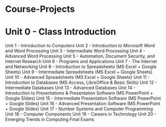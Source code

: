 # Course-Projects
# Unit 0 - Class Introduction
Unit 1 - Introduction to Computers
Unit 2 - Introduction to Microsoft Word and Word Processing
Unit 3 - Intermediate Word Processing
Unit 4 - Advanced Word Processing
Unit 5 - Automation, Document Security, and Internet Research
Unit 6 - Programs and Applications
Unit 7 - The Internet and Networking
Unit 8 - Introduction to Spreadsheets (MS Excel + Google Sheets)
Unit 9 - Intermediate Spreadsheets (MS Excel + Google Sheets)
Unit 10 - Advanced Spreadsheets (MS Excel + Google Sheets)
Unit 11 - Introduction to Databases (MS Access, LibreOffice & Basic Skills)
Unit 12 - Intermediate Databases
Unit 13 - Advanced Databases
Unit 14 - Introduction to Presentations & Presentation Software (MS PowerPoint + Google Slides)
Unit 15 - Intermediate Presentation Software (MS PowerPoint + Google Slides)
Unit 16 - Advanced Presentation Software (MS PowerPoint + Google Slides)
Unit 17 - Number Systems and Computer Programming
Unit 18 - Computer Components
Unit 19 - Careers in Technology
Unit 20 - Emerging Trends in Computing
Final Exams
